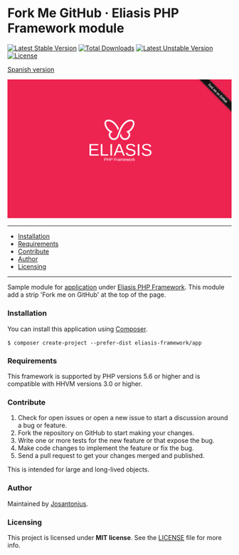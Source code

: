 # Fork Me GitHub · Eliasis PHP Framework module

[![Latest Stable Version](https://poser.pugx.org/eliasis-framework/app/v/stable)](https://packagist.org/packages/eliasis-framework/fork-me-github) [![Total Downloads](https://poser.pugx.org/eliasis-framework/fork-me-github/downloads)](https://packagist.org/packages/eliasis-framework/fork-me-github) [![Latest Unstable Version](https://poser.pugx.org/eliasis-framework/fork-me-github/v/unstable)](https://packagist.org/packages/eliasis-framework/fork-me-github) [![License](https://poser.pugx.org/eliasis-framework/fork-me-github/license)](https://packagist.org/packages/eliasis-framework/fork-me-github)

[Spanish version](README-ES.md)

![image](https://github.com/Eliasis-Framework/Eliasis/blob/master/resources/eliasis-php-framework.png)

---

- [Installation](#installation)
- [Requirements](#requirements)
- [Contribute](#contribute)
- [Author](#author)
- [Licensing](#licensing)

---

Sample module for [application](https://github.com/Eliasis-Framework/App) under [Eliasis PHP Framework](https://github.com/Eliasis-Framework/Eliasis). This module add a strip 'Fork me on GitHub' at the top of the page.

### Installation

You can install this application using [Composer](http://getcomposer.org/download/).

    $ composer create-project --prefer-dist eliasis-framework/app

### Requirements

This framework is supported by PHP versions 5.6 or higher and is compatible with HHVM versions 3.0 or higher.

### Contribute
1. Check for open issues or open a new issue to start a discussion around a bug or feature.
1. Fork the repository on GitHub to start making your changes.
1. Write one or more tests for the new feature or that expose the bug.
1. Make code changes to implement the feature or fix the bug.
1. Send a pull request to get your changes merged and published.

This is intended for large and long-lived objects.

### Author

Maintained by [Josantonius](https://github.com/Josantonius/).

### Licensing

This project is licensed under **MIT license**. See the [LICENSE](LICENSE) file for more info.